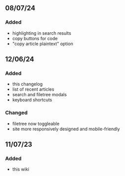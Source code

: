 ## 08/07/24

### Added

- highlighting in search results
- copy buttons for code
- "copy article plaintext" option

## 12/06/24

### Added

- this changelog
- list of recent articles
- search and filetree modals
- keyboard shortcuts

### Changed

- filetree now toggleable
- site more responsively designed and mobile-friendly

## 11/07/23

### Added

- this wiki